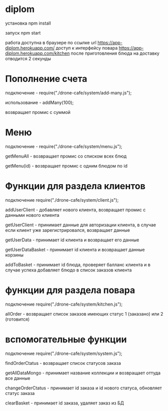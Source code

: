 # diplom

установка 
npm install

запуск
npm start

работа доступна в браузере по ссылке url https://app-diplom.herokuapp.com/
доступ к интерфейсу повара https://app-diplom.herokuapp.com/kitchen
после приготовления блюда на доставку отводится 2 секунды

# Пополнение счета

подключение - require("./drone-cafe/system/add-many.js");

использование - addMany(100);

возвращает промис с суммой

# Меню

подключение - require("./drone-cafe/system/menu.js");

getMenuAll - возвращает промис со списком всех блюд

getMenu(id) - возвращает промис с одним блюдом по id

# Функции для раздела клиентов

подключение require("./drone-cafe/system/client.js");

addUserClient - добавляет нового клиента, возвращает промис с данными нового клиента

getUserClient - принимает данные для авторизации клиента, в случае если клиент уже зарегистрировался, возвращает данные

getUserData - принимает id клиента и возвращает его данные

getUserDataBasket - принимает id клиента и возвращает данные корзины

addToBasket  - принимает id блюда, проверяет балланс клиента и в случае успеха добавляет блюдо в список заказов клиента

# функции для раздела повара

подключение require("./drone-cafe/system/kitchen.js");

allOrder - возвращает список заказов имеющих статус 1 (заказано) или 2 (готовится)

# вспомогательные функции

подключение require("./drone-cafe/system/system.js");

findOrderCtatus - возвращает список статусов заказа

getAllDataMongo - принимает название коллекции и возвращает оттуда все данные

changeOrderCtatus - принимает id заказа и id нового статуса, обновляет статус заказа

clearBasket - принимает id заказа, удаляет заказ из БД
